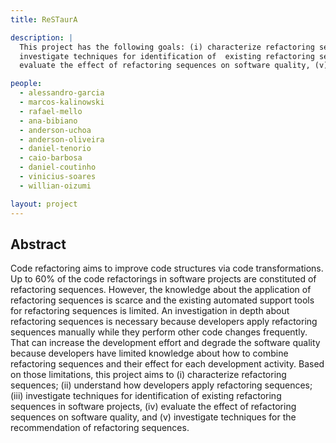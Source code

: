 ```yaml
---
title: ReSTaurA

description: |
  This project has the following goals: (i) characterize refactoring sequences; (ii) understand how developers apply refactoring sequences; (iii) 
  investigate techniques for identification of  existing refactoring sequences in software projects, (iv) 
  evaluate the effect of refactoring sequences on software quality, (v) investigate techniques for the recommendation of refactoring sequences. 

people:
  - alessandro-garcia
  - marcos-kalinowski
  - rafael-mello
  - ana-bibiano
  - anderson-uchoa
  - anderson-oliveira
  - daniel-tenorio
  - caio-barbosa
  - daniel-coutinho
  - vinicius-soares
  - willian-oizumi

layout: project
---
```


## Abstract

Code refactoring aims to improve code structures  via  code  transformations. Up to 60% of the code refactorings in software projects are constituted of refactoring sequences. However, the knowledge about the application of refactoring sequences is scarce and the existing automated support tools for refactoring sequences is limited. An investigation in depth about refactoring sequences is necessary because developers apply refactoring sequences manually while they perform other code changes frequently. That can increase the development effort and degrade the software quality because developers have limited knowledge about how to combine refactoring sequences and their effect for each development activity. Based on those limitations, this project aims to (i) characterize refactoring sequences; (ii) understand how developers apply refactoring sequences; (iii) investigate techniques for identification of existing refactoring sequences in software projects, (iv) 
evaluate the effect of refactoring sequences on software quality, and (v) investigate techniques for the recommendation of refactoring sequences. 